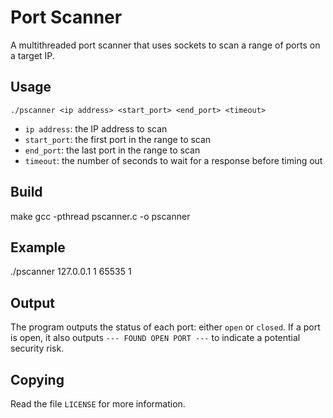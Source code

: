 # Port Scanner
A multithreaded port scanner that uses sockets to scan a range of ports on a target IP.

## Usage
`./pscanner <ip address> <start_port> <end_port> <timeout>`

- `ip address`: the IP address to scan
- `start_port`: the first port in the range to scan
- `end_port`: the last port in the range to scan
- `timeout`: the number of seconds to wait for a response before timing out

## Build
make
gcc -pthread pscanner.c -o pscanner

## Example
./pscanner 127.0.0.1 1 65535 1

## Output
The program outputs the status of each port: either `open` or `closed`. If a port is open, it also outputs `--- FOUND OPEN PORT ---` to indicate a potential security risk.

## Copying

Read the file `LICENSE` for more information.